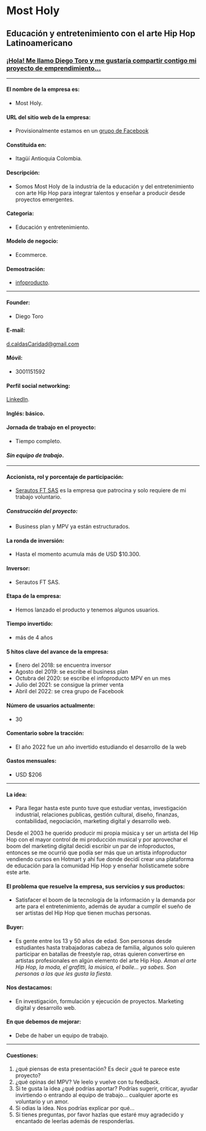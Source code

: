 # Most Holy

## Educación y entretenimiento con el arte Hip Hop Latinoamericano

### [¡Hola! Me llamo Diego Toro y me gustaría compartir contigo mi proyecto de emprendimiento...](https://platzi.com/comunidad/hola-me-llamo-diego-toro-y-me-gustaria-compartir-contigo-mi-proyecto-de-emprendimiento/)

___

#### El nombre de la empresa es:

+ Most Holy.

#### URL del sitio web de la empresa:

+ Provisionalmente estamos en un [grupo de Facebook](https://www.facebook.com/groups/mostholyblessed)

#### Constituida en: 

+ Itagüí Antioquia Colombia.

#### Descripción:

+ Somos Most Holy de la industria de la educación y del entretenimiento con arte Hip Hop para integrar talentos y enseñar a producir desde proyectos emergentes.

#### Categoria: 

+ Educación y entretenimiento.

#### Modelo de negocio:

+ Ecommerce.

#### Demostración: 

+ [infoproducto](https://drive.google.com/file/d/14pNLZFx6NOoJ2b6p2weEAaj6Ki-FpIru/view).

___

#### Founder: 

+ Diego Toro

#### E-mail:

d.caldasCaridad@gmail.com

#### Móvil: 

+ 3001151592

#### Perfil social networking: 

[LinkedIn](https://www.linkedin.com/in/torocardo/).

#### Inglés: básico.

#### Jornada de trabajo en el proyecto: 

+ Tiempo completo.

#### _Sin equipo de trabajo_.

___

#### Accionista, rol y porcentaje de participación: 

+ [Serautos FT SAS](http://serautos-ft.surge.sh/dist/#index) es la empresa que patrocina y solo requiere de mi trabajo voluntario.

##### Construcción del proyecto: 

+ Business plan y MPV ya están estructurados.

#### La ronda de inversión:

+ Hasta el momento acumula más de USD $10.300.

#### Inversor:

+ Serautos FT SAS.

#### Etapa de la empresa: 

+ Hemos lanzado el producto y tenemos algunos usuarios.

#### Tiempo invertido:

+ más de 4 años

#### 5 hitos clave del avance de la empresa:

+ Enero del 2018: se encuentra inversor
+ Agosto del 2019: se escribe el business plan
+ Octubra del 2020: se escribe el infoproducto MPV en un mes
+ Julio del 2021: se consigue la primer venta
+ Abril del 2022: se crea grupo de Facebook

#### Número de usuarios actualmente:

+ 30

#### Comentario sobre la tracción: 

+ El año 2022 fue un año invertido estudiando el desarrollo de la web

#### Gastos mensuales:

+ USD $206

___

#### La idea: 

+ Para llegar hasta este punto tuve que estudiar ventas,  investigación industrial, relaciones publicas, gestión cultural, diseño, finanzas, contabilidad, negociación, marketing digital y desarrollo web. 

Desde el 2003 he querido producir mi propia música y ser un artista del Hip Hop con el mayor control de mi producción musical y por aprovechar el boom del marketing digital decidi escribir un par de infoproductos, entonces se me ocurrió que podía ser más que un artista infoproductor vendiendo cursos en Hotmart y ahí fue donde decidí crear una plataforma de educación para la comunidad Hip Hop y enseñar holisticamete sobre este arte.

#### El problema que resuelve la empresa, sus servicios y sus productos:

+ Satisfacer el boom de la tecnología de la información y la demanda por arte para el entretenimiento, además de ayudar a cumplir el sueño de ser artistas del Hip Hop que tienen muchas personas.

#### Buyer:

+ Es gente entre los 13 y 50 años de edad. Son personas desde estudiantes hasta trabajadoras cabeza de familia, algunos solo quieren participar en batallas de freestyle rap, otras quieren convertirse en artistas profesionales en algún elemento del arte Hip Hop.
_Aman el arte Hip Hop, la moda, el grafitti, la música, el baile... ya sabes. Son personas a las que les gusta la fiesta._

#### Nos destacamos:

+ En investigación, formulación y ejecución de proyectos. Marketing digital y desarrollo web.

#### En que debemos de mejorar:

+ Debe de haber un equipo de trabajo.

___

#### Cuestiones:
1. ¿qué piensas de esta presentación? Es decir ¿qué te parece este proyecto?
1. ¿qué opinas del MPV? Ve leelo y vuelve con tu feedback.
1. Si te gusta la idea ¿qué podrías aportar? Podrías sugerir, criticar, ayudar invirtiendo o entrando al equipo de trabajo... cualquier aporte es voluntario y un amor.
1. Si odias la idea. Nos podrías explicar por qué...
1. Si tienes preguntas, por favor hazlas que estaré muy agradecido y encantado de leerlas además de responderlas.
